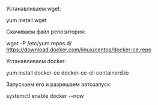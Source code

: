 Устанавливаем wget:

yum install wget

Скачиваем файл репозитория:

wget -P /etc/yum.repos.d/ https://download.docker.com/linux/centos/docker-ce.repo

Устанавливаем docker:

yum install docker-ce docker-ce-cli containerd.io

Запускаем его и разрешаем автозапуск:

systemctl enable docker --now
